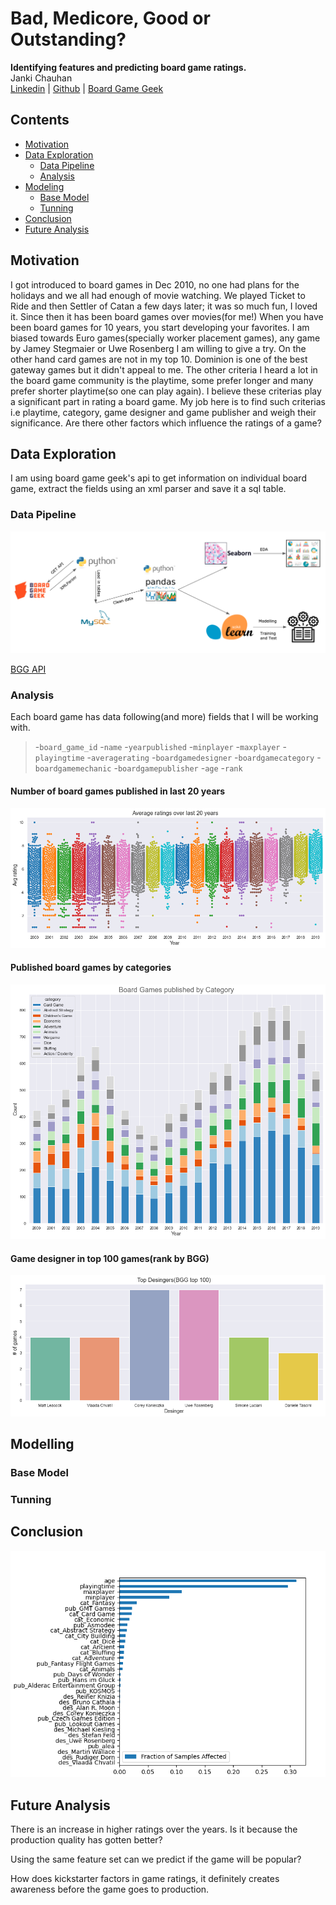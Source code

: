 # Bad, Medicore, Good or Outstanding?
**Identifying features and predicting board game ratings.**
<br>Janki Chauhan
<br>
[Linkedin](https://www.linkedin.com/in/jankichauhan/) | [Github](https://github.com/jankichauhan) | [Board Game Geek](https://boardgamegeek.com/user/jankichauhan)

## Contents

* [Motivation](#motivation)
* [Data Exploration](#data-exploration)
  * [Data Pipeline](#pipeline-source)
  * [Analysis](#analysis)
* [Modeling](#modeling)
  * [Base Model](#basemodel)
  * [Tunning](#tunning)
* [Conclusion](#conclusion)
* [Future Analysis](#future-analysis)

## Motivation
I got introduced to board games in Dec 2010, no one had plans for the holidays and we all had enough of movie watching. We played Ticket to Ride and then Settler of Catan a few days later; it was so much fun, I loved it. Since then it has been board games over movies(for me!)
When you have been board games for 10 years, you start developing your favorites. I am biased towards Euro games(specially worker placement games), any game by Jamey Stegmaier or Uwe Rosenberg I am willing to give a try. On the other hand card games are not in my top 10. Dominion is one of the best gateway games but it didn't appeal to me. The other criteria I heard a lot in the board game community is the playtime, some prefer longer and many prefer shorter playtime(so one can play again).
I believe these criterias play a significant part in rating a board game. My job here is to find such criterias i.e playtime, category, game designer and game publisher and weigh their significance. Are there other factors which influence the ratings of a game?

## Data Exploration
I am using board game geek's api to get information on individual board game, extract the fields using an xml parser and save it a sql table. 
### Data Pipeline

![](images/DataPipeline.png)

[BGG API](https://boardgamegeek.com/wiki/page/BGG_XML_API)

### Analysis
Each board game has data following(and more) fields that I will be working with.  
  > -`board_game_id` 
  > -`name` 
  > -`yearpublished` 
  > -`minplayer` 
  > -`maxplayer`
  > -`playingtime`
  > -`averagerating`
  > -`boardgamedesigner`
  > -`boardgamecategory`
  > -`boardgamemechanic`
  > -`boardgamepublisher`
  > -`age`
  > -`rank`
 
 #### Number of board games published in last 20 years
 
 ![](images/AvgRatingsByYear.png)
 
 #### Published board games by categories
 
 ![](images/ByCategoryByYear.png)
 
 #### Game designer in top 100 games(rank by BGG)
 
 ![](images/TopDesingers.png)
 
 ## Modelling
 
 ### Base Model
 
 ### Tunning
 
 ## Conclusion
 
 ![](images/RF_Features.png)
 
 ## Future Analysis
There is an increase in higher ratings over the years. Is it because the production quality has gotten better?

Using the same feature set can we predict if the game will be popular? 

How does kickstarter factors in game ratings, it definitely creates awareness before the game goes to production.

